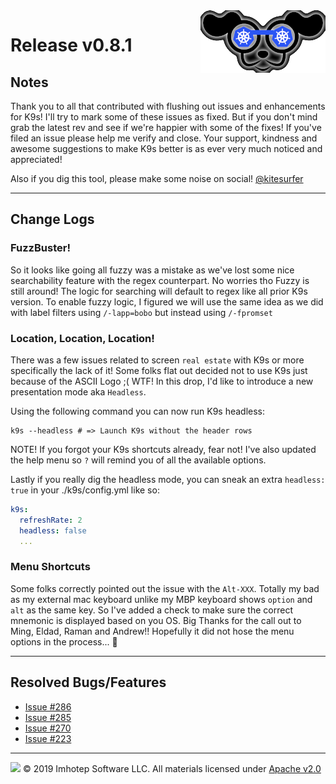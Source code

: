 <img src="https://raw.githubusercontent.com/derailed/k9s/master/assets/k9s_small.png" align="right" width="200" height="auto"/>

# Release v0.8.1

## Notes

Thank you to all that contributed with flushing out issues and enhancements for K9s! I'll try to mark some of these issues as fixed. But if you don't mind grab the latest rev and see if we're happier with some of the fixes! If you've filed an issue please help me verify and close. Your support, kindness and awesome suggestions to make K9s better is as ever very much noticed and appreciated!

Also if you dig this tool, please make some noise on social! [@kitesurfer](https://twitter.com/kitesurfer)

---

## Change Logs

### FuzzBuster!

So it looks like going all fuzzy was a mistake as we've lost some nice searchability feature with the regex counterpart. No worries tho Fuzzy is still around! The logic for searching will default to regex like all prior K9s version. To enable fuzzy logic, I figured we will use the same idea as we did with label filters using `/-lapp=bobo` but instead using `/-fpromset`

### Location, Location, Location!

There was a few issues related to screen `real estate` with K9s or more specifically the lack of it! Some folks flat out decided not to use K9s just because of the ASCII Logo ;( WTF! In this drop, I'd like to introduce a new presentation mode aka `Headless`.

Using the following command you can now run K9s headless:

```shell
k9s --headless # => Launch K9s without the header rows
```

NOTE! If you forgot your K9s shortcuts already, fear not! I've also updated the help menu so `?` will remind you of all the available options.

Lastly if you really dig the headless mode, you can sneak an extra `headless: true` in your ./k9s/config.yml like so:

```yaml
k9s:
  refreshRate: 2
  headless: false
  ...
```

### Menu Shortcuts

Some folks correctly pointed out the issue with the `Alt-XXX`. Totally my bad as my external mac keyboard unlike my MBP keyboard shows `option` and `alt` as the same key. So I've added a check to make sure the correct mnemonic is displayed based on you OS. Big Thanks for the call out to Ming, Eldad, Raman and Andrew!! Hopefully it did not hose the menu options in the process... 🙏

---

## Resolved Bugs/Features

+ [Issue #286](https://github.com/kswapd/k10s/issues/286)
+ [Issue #285](https://github.com/kswapd/k10s/issues/285)
+ [Issue #270](https://github.com/kswapd/k10s/issues/270)
+ [Issue #223](https://github.com/kswapd/k10s/issues/223)

---

<img src="https://raw.githubusercontent.com/derailed/k9s/master/assets/imhotep_logo.png" width="32" height="auto"/> © 2019 Imhotep Software LLC. All materials licensed under [Apache v2.0](http://www.apache.org/licenses/LICENSE-2.0)
